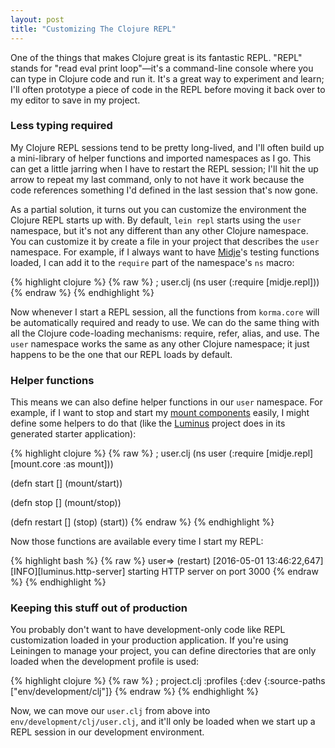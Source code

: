```yaml
---
layout: post
title: "Customizing The Clojure REPL"
---
```


One of the things that makes Clojure great is its fantastic REPL. "REPL" stands for "read eval print loop"—it's a command-line console where you can type in Clojure code and run it. It's a great way to experiment and learn; I'll often prototype a piece of code in the REPL before moving it back over to my editor to save in my project.

### Less typing required

My Clojure REPL sessions tend to be pretty long-lived, and I'll often build up a mini-library of helper functions and imported namespaces as I go. This can get a little jarring when I have to restart the REPL session; I'll hit the up arrow to repeat my last command, only to not have it work because the code references something I'd defined in the last session that's now gone.

As a partial solution, it turns out you can customize the environment the Clojure REPL starts up with. By default, `lein repl` starts using the `user` namespace, but it's not any different than any other Clojure namespace. You can customize it by create a file in your project that describes the `user` namespace. For example, if I always want to have [Midje](https://github.com/marick/Midje)'s testing functions loaded, I can add it to the `require` part of the namespace's `ns` macro:

{% highlight clojure %}
{% raw %}
; user.clj
(ns user
 (:require [midje.repl]))
{% endraw %}
{% endhighlight %}

Now whenever I start a REPL session, all the functions from `korma.core` will be automatically required and ready to use. We can do the same thing with all the Clojure code-loading mechanisms: require, refer, alias, and use. The `user` namespace works the same as any other Clojure namespace; it just happens to be the one that our REPL loads by default.

### Helper functions

This means we can also define helper functions in our `user` namespace. For example, if I want to stop and start my [mount components](https://github.com/tolitius/mount) easily, I might define some helpers to do that (like the [Luminus](http://www.luminusweb.net/) project does in its generated starter application):

{% highlight clojure %}
{% raw %}
; user.clj
(ns user
 (:require [midje.repl]
           [mount.core :as mount]))

(defn start []
  (mount/start))

(defn stop []
  (mount/stop))

(defn restart []
  (stop)
  (start))
{% endraw %}
{% endhighlight %}

Now those functions are available every time I start my REPL:

{% highlight bash %}
{% raw %}
user=> (restart)
[2016-05-01 13:46:22,647][INFO][luminus.http-server] starting HTTP server on port 3000
{% endraw %}
{% endhighlight %}

### Keeping this stuff out of production

You probably don't want to have development-only code like REPL customization loaded in your production application. If you're using Leiningen to manage your project, you can define directories that are only loaded when the development profile is used:

{% highlight clojure %}
{% raw %}
; project.clj
:profiles
{:dev
 {:source-paths ["env/development/clj"]}
{% endraw %}
{% endhighlight %}

Now, we can move our `user.clj` from above into `env/development/clj/user.clj`, and it'll only be loaded when we start up a REPL session in our development environment.
